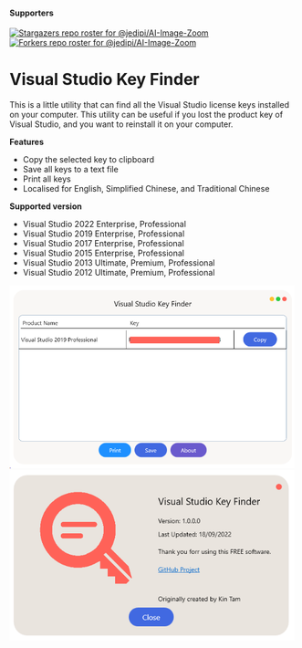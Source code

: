 #### Supporters
[![Stargazers repo roster for @jedipi/AI-Image-Zoom](https://reporoster.com/stars/jedipi/AI-Image-Zoom)](https://github.com/jedipi/AI-Image-Zoom/stargazers)
[![Forkers repo roster for @jedipi/AI-Image-Zoom](https://reporoster.com/forks/jedipi/AI-Image-Zoom)](https://github.com/jedipi/AI-Image-Zoom/network/members)

# Visual Studio Key Finder
This is a little utility that can find all the Visual Studio license keys installed on your computer. This utility can be useful if you lost the product key of Visual Studio, and you want to reinstall it on your computer.

**Features**
- Copy the selected key to clipboard
- Save all keys to a text file
- Print all keys
- Localised for English, Simplified Chinese, and Traditional Chinese

**Supported version**
- Visual Studio 2022 Enterprise, Professional
- Visual Studio 2019 Enterprise, Professional
- Visual Studio 2017 Enterprise, Professional
- Visual Studio 2015 Enterprise, Professional
- Visual Studio 2013 Ultimate, Premium, Professional
- Visual Studio 2012 Ultimate, Premium, Professional

<img src="sample.png" width="500" />
<img src="about.png" width="500" />
